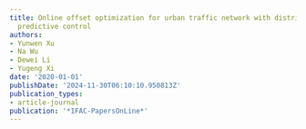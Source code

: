 ```yaml
---
title: Online offset optimization for urban traffic network with distributed model
  predictive control
authors:
- Yunwen Xu
- Na Wu
- Dewei Li
- Yugeng Xi
date: '2020-01-01'
publishDate: '2024-11-30T06:10:10.950813Z'
publication_types:
- article-journal
publication: '*IFAC-PapersOnLine*'
---
```

